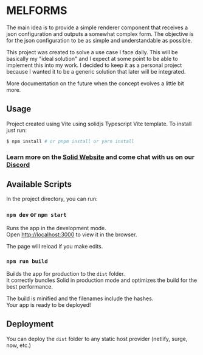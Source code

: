 # MELFORMS

The main idea is to provide a simple renderer component that receives a json configuration
and outputs a somewhat complex form. The objective is for the json configuration to be as simple and
understandable as possible.

This project was created to solve a use case I face daily. This will be basically my
"ideal solution" and I expect at some point to be able to implement this into my work.
I decided to keep it as a personal project because I wanted it to be a generic solution
that later will be integrated.

More documentation on the future when the concept evolves a little bit more.

## Usage

Project created using Vite using solidjs Typescript Vite template. To install just run:

```bash
$ npm install # or pnpm install or yarn install
```

### Learn more on the [Solid Website](https://solidjs.com) and come chat with us on our [Discord](https://discord.com/invite/solidjs)

## Available Scripts

In the project directory, you can run:

### `npm dev` or `npm start`

Runs the app in the development mode.<br>
Open [http://localhost:3000](http://localhost:3000) to view it in the browser.

The page will reload if you make edits.<br>

### `npm run build`

Builds the app for production to the `dist` folder.<br>
It correctly bundles Solid in production mode and optimizes the build for the best performance.

The build is minified and the filenames include the hashes.<br>
Your app is ready to be deployed!

## Deployment

You can deploy the `dist` folder to any static host provider (netlify, surge, now, etc.)
